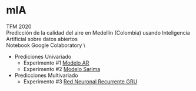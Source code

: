 # mIA
TFM 2020 \
Predicción de la calidad del aire en Medellín (Colombia) usando Inteligencia Artificial sobre datos abiertos \
Notebook Google Colaboratory \
- Prediciones Univariado
  - Experimento #1 [Modelo AR](https://drive.google.com/file/d/1sqIQvG7r9M0dJPoJ4BjazbslbqldkNxX/view?usp=sharing)
  - Experimento #2 [Modelo Sarima](https://drive.google.com/file/d/1m-XcxA4AhgjbjJ5O0QYsuRM2RKTNhf6M/view?usp=sharing)
- Predicciones Multivariado
  - Experimento #3 [Red Neuronal Recurrente GRU](https://drive.google.com/file/d/1NabQzaTqKyTWjCGS4Thj7lNAQQHP8jrU/view?usp=sharing)
    
 
